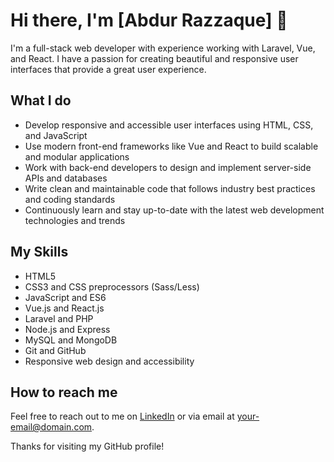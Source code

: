 # Hi there, I'm [Abdur Razzaque] 👋

I'm a full-stack web developer with experience working with Laravel, Vue, and React. I have a passion for creating beautiful and responsive user interfaces that provide a great user experience.

## What I do

- Develop responsive and accessible user interfaces using HTML, CSS, and JavaScript
- Use modern front-end frameworks like Vue and React to build scalable and modular applications
- Work with back-end developers to design and implement server-side APIs and databases
- Write clean and maintainable code that follows industry best practices and coding standards
- Continuously learn and stay up-to-date with the latest web development technologies and trends

## My Skills

- HTML5
- CSS3 and CSS preprocessors (Sass/Less)
- JavaScript and ES6
- Vue.js and React.js
- Laravel and PHP
- Node.js and Express
- MySQL and MongoDB
- Git and GitHub
- Responsive web design and accessibility

## How to reach me

Feel free to reach out to me on [LinkedIn](https://www.linkedin.com/in/mdarh411/) or via email at your-email@domain.com.

Thanks for visiting my GitHub profile!
